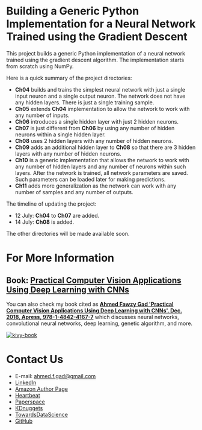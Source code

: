 # Building a Generic Python Implementation for a Neural Network Trained using the Gradient Descent

This project builds a generic Python implementation of a neural network trained using the gradient descent algorithm. The implementation starts from scratch using NumPy. 

Here is a quick summary of the project directories:

- **Ch04** builds and trains the simplest neural network with just a single input neuron and a single output neuron. The network does not have any hidden layers. There is just a single training sample.
- **Ch05** extends **Ch04** implementation to allow the network to work with any number of inputs. 
- **Ch06** introduces a single hidden layer with just 2 hidden neurons.
- **Ch07** is just different from **Ch06** by using any number of hidden neurons within a single hidden layer. 
- **Ch08** uses 2 hidden layers with any number of hidden neurons. 
- **Ch09** adds an additional hidden layer to **Ch08** so that there are 3 hidden layers with any number of hidden neurons.
- **Ch10** is a generic implementation that allows the network to work with any number of hidden layers and any number of neurons within such layers. After the network is trained, all network parameters are saved. Such parameters can be loaded later for making predictions.
- **Ch11** adds more generalization as the network can work with any number of samples and any number of outputs.

The timeline of updating the project:

- 12 July: **Ch04** to **Ch07** are added. 
- 14 July: **Ch08** is added.

The other directories will be made available soon.

# For More Information

## Book: [Practical Computer Vision Applications Using Deep Learning with CNNs](https://www.amazon.com/Practical-Computer-Vision-Applications-Learning/dp/1484241665)

You can also check my book cited as [**Ahmed Fawzy Gad 'Practical Computer Vision Applications Using Deep Learning with CNNs'. Dec. 2018, Apress, 978-1-4842-4167-7**](https://www.amazon.com/Practical-Computer-Vision-Applications-Learning/dp/1484241665) which discusses neural networks, convolutional neural networks, deep learning, genetic algorithm, and more.

[![kivy-book](https://user-images.githubusercontent.com/16560492/78830077-ae7c2800-79e7-11ea-980b-53b6bd879eeb.jpg)](https://www.amazon.com/Practical-Computer-Vision-Applications-Learning/dp/1484241665)

# Contact Us

- E-mail: [ahmed.f.gad@gmail.com](mailto:ahmed.f.gad@gmail.com)
- [LinkedIn](https://www.linkedin.com/in/ahmedfgad)
- [Amazon Author Page](https://amazon.com/author/ahmedgad)
- [Heartbeat](https://heartbeat.fritz.ai/@ahmedfgad)
- [Paperspace](https://blog.paperspace.com/author/ahmed)
- [KDnuggets](https://kdnuggets.com/author/ahmed-gad)
- [TowardsDataScience](https://towardsdatascience.com/@ahmedfgad)
- [GitHub](http://github.com/ahmedfgad)